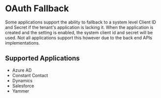 # OAuth Fallback

Some applications support the ability to fallback to a system level Client ID and Secret if the tenant's application is lacking it.  When the application is created and the setting is enabled, the system client id and secret will be used.  Not all applications support this however due to the back end APIs implementations.

## Supported Applications

-   Azure AD
-   Constant Contact
-   Dynamics
-   Salesforce
-   Yammer